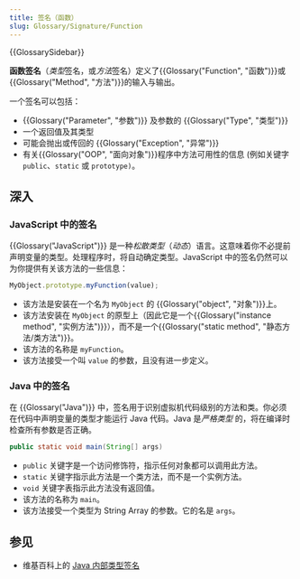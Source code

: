 ```yaml
---
title: 签名（函数）
slug: Glossary/Signature/Function
---
```


{{GlossarySidebar}}

**函数签名**（*类型*签名，或*方法*签名）定义了{{Glossary("Function", "函数")}}或{{Glossary("Method", "方法")}}的输入与输出。

一个签名可以包括：

- {{Glossary("Parameter", "参数")}} 及参数的 {{Glossary("Type", "类型")}}
- 一个返回值及其类型
- 可能会抛出或传回的 {{Glossary("Exception", "异常")}}
- 有关{{Glossary("OOP", "面向对象")}}程序中方法可用性的信息 (例如关键字 `public`、`static` 或 `prototype)`。

## 深入

### JavaScript 中的签名

{{Glossary("JavaScript")}} 是一种*松散类型*（*动态*）语言。这意味着你不必提前声明变量的类型。处理程序时，将自动确定类型。JavaScript 中的签名仍然可以为你提供有关该方法的一些信息：

```js
MyObject.prototype.myFunction(value);
```

- 该方法是安装在一个名为 `MyObject` 的 {{Glossary("object", "对象")}}上。
- 该方法安装在 `MyObject` 的原型上（因此它是一个{{Glossary("instance method", "实例方法")}}），而不是一个{{Glossary("static method", "静态方法/类方法")}}。
- 该方法的名称是 `myFunction`。
- 该方法接受一个叫 `value` 的参数，且没有进一步定义。

### Java 中的签名

在 {{Glossary("Java")}} 中，签名用于识别虚拟机代码级别的方法和类。你必须在代码中声明变量的类型才能运行 Java 代码。Java 是*严格类型* 的，将在编译时检查所有参数是否正确。

```java
public static void main(String[] args)
```

- `public` 关键字是一个访问修饰符，指示任何对象都可以调用此方法。
- `static` 关键字指示此方法是一个类方法，而不是一个实例方法。
- `void` 关键字表指示此方法没有返回值。
- 该方法的名称为 `main`。
- 该方法接受一个类型为 String Array 的参数。它的名是 `args`。

## 参见

- 维基百科上的 [Java 内部类型签名](https://zh.wikipedia.org/wiki/类型签名#Java)
